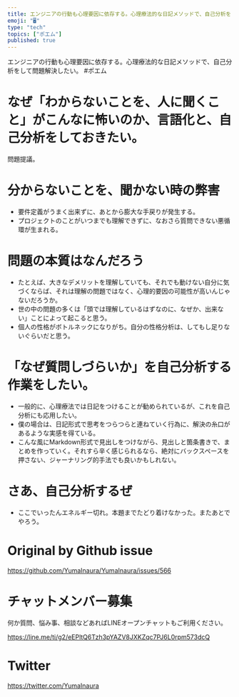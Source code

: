 ```yaml
---
title: エンジニアの行動も心理要因に依存する。心理療法的な日記メソッドで、自己分析をして問題解決したい。 #ポエム
emoji: "🖥"
type: "tech"
topics: ["ポエム"]
published: true
---
```


エンジニアの行動も心理要因に依存する。心理療法的な日記メソッドで、自己分析をして問題解決したい。 #ポエム

# なぜ「わからないことを、人に聞くこと」がこんなに怖いのか、言語化と、自己分析をしておきたい。 

問題提議。

# 分からないことを、聞かない時の弊害

- 要件定義がうまく出来ずに、あとから膨大な手戻りが発生する。
- プロジェクトのことがいつまでも理解できずに、なおさら質問できない悪循環が生まれる。

# 問題の本質はなんだろう

- たとえば、大きなデメリットを理解していても、それでも動けない自分に気づくならば、それは理解の問題ではなく、心理的要因の可能性が高いんじゃないだろうか。
- 世の中の問題の多くは「頭では理解しているはずなのに、なぜか、出来ない」ことによって起こると思う。
- 個人の性格がボトルネックになりがち。自分の性格分析は、してもし足りないぐらいだと思う。


# 「なぜ質問しづらいか」を自己分析する作業をしたい。

- 一般的に、心理療法では日記をつけることが勧められているが、これを自己分析にも応用したい。
- 僕の場合は、日記形式で思考をつらつらと連ねていく行為に、解決の糸口があるような実感を得ている。
- こんな風にMarkdown形式で見出しをつけながら、見出しと箇条書きで、まとめを作っていく。それすら辛く感じられるなら、絶対にバックスペースを押さない、ジャーナリング的手法でも良いかもしれない。

# さあ、自己分析するぜ

- ここでいったんエネルギー切れ。本題までたどり着けなかった。またあとでやろう。


# Original by Github issue

https://github.com/YumaInaura/YumaInaura/issues/566








<!-- Update From Qiita API -->

# チャットメンバー募集


何か質問、悩み事、相談などあればLINEオープンチャットもご利用ください。

https://line.me/ti/g2/eEPltQ6Tzh3pYAZV8JXKZqc7PJ6L0rpm573dcQ





# Twitter


https://twitter.com/YumaInaura


<!-- Update From Qiita API -->


